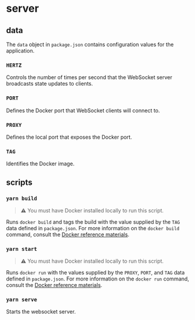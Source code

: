 # server

## data

The `data` object in `package.json` contains configuration values for the application.

### `HERTZ`

Controls the number of times per second that the WebSocket server broadcasts state updates to clients.

### `PORT`

Defines the Docker port that WebSocket clients will connect to.

### `PROXY`

Defines the local port that exposes the Docker port.

### `TAG`

Identifies the Docker image.

## scripts

### `yarn build`

> :warning: You must have Docker installed locally to run this script.

Runs `docker build` and tags the build with the value supplied by the `TAG` data defined in `package.json`. For more information on the `docker build` command, consult the [Docker reference materials]().

### `yarn start`

> :warning: You must have Docker installed locally to run this script.

Runs `docker run` with the values supplied by the `PROXY`, `PORT`, and `TAG` data defined in `package.json`. For more information on the `docker run` command, consult the [Docker reference materials]().

### `yarn serve`

Starts the websocket server.
